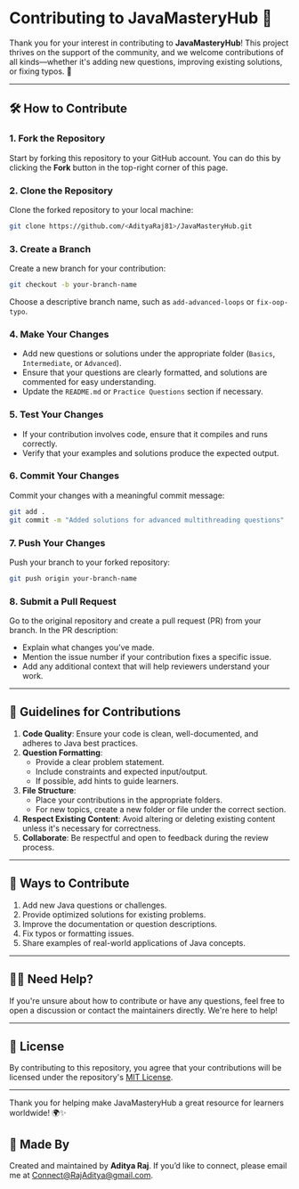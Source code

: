 # Contributing to JavaMasteryHub 🙌

Thank you for your interest in contributing to **JavaMasteryHub**! This project thrives on the support of the community, and we welcome contributions of all kinds—whether it's adding new questions, improving existing solutions, or fixing typos. 🚀

---

## 🛠️ How to Contribute

### 1. Fork the Repository
Start by forking this repository to your GitHub account. You can do this by clicking the **Fork** button in the top-right corner of this page.

### 2. Clone the Repository
Clone the forked repository to your local machine:
```bash
git clone https://github.com/<AdityaRaj81>/JavaMasteryHub.git
```

### 3. Create a Branch
Create a new branch for your contribution:
```bash
git checkout -b your-branch-name
```
Choose a descriptive branch name, such as `add-advanced-loops` or `fix-oop-typo`.

### 4. Make Your Changes
- Add new questions or solutions under the appropriate folder (`Basics`, `Intermediate`, or `Advanced`).
- Ensure that your questions are clearly formatted, and solutions are commented for easy understanding.
- Update the `README.md` or `Practice Questions` section if necessary.

### 5. Test Your Changes
- If your contribution involves code, ensure that it compiles and runs correctly.
- Verify that your examples and solutions produce the expected output.

### 6. Commit Your Changes
Commit your changes with a meaningful commit message:
```bash
git add .
git commit -m "Added solutions for advanced multithreading questions"
```

### 7. Push Your Changes
Push your branch to your forked repository:
```bash
git push origin your-branch-name
```

### 8. Submit a Pull Request
Go to the original repository and create a pull request (PR) from your branch. In the PR description:
- Explain what changes you’ve made.
- Mention the issue number if your contribution fixes a specific issue.
- Add any additional context that will help reviewers understand your work.

---

## 🌟 Guidelines for Contributions

1. **Code Quality**: Ensure your code is clean, well-documented, and adheres to Java best practices.
2. **Question Formatting**: 
   - Provide a clear problem statement.
   - Include constraints and expected input/output.
   - If possible, add hints to guide learners.
3. **File Structure**:
   - Place your contributions in the appropriate folders.
   - For new topics, create a new folder or file under the correct section.
4. **Respect Existing Content**: Avoid altering or deleting existing content unless it's necessary for correctness.
5. **Collaborate**: Be respectful and open to feedback during the review process.

---

## 🤝 Ways to Contribute

1. Add new Java questions or challenges.
2. Provide optimized solutions for existing problems.
3. Improve the documentation or question descriptions.
4. Fix typos or formatting issues.
5. Share examples of real-world applications of Java concepts.

---

## 🧑‍💻 Need Help?

If you're unsure about how to contribute or have any questions, feel free to open a discussion or contact the maintainers directly. We're here to help!

---

## 📝 License

By contributing to this repository, you agree that your contributions will be licensed under the repository's [MIT License](LICENSE).

---

Thank you for helping make JavaMasteryHub a great resource for learners worldwide! 🌍✨


## 👤 Made By

Created and maintained by **Aditya Raj**. If you’d like to connect, please email me at [Connect@RajAditya@gmail.com](mailto:Connect@RajAditya@gmail.com).

